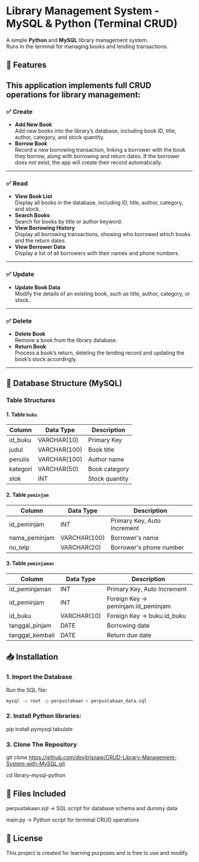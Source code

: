 # Library Management System - MySQL & Python (Terminal CRUD)

A simple **Python** and **MySQL** library management system.  
Runs in the terminal for managing books and lending transactions.

## 🚀 Features
This application implements full CRUD operations for library management:
---
### ✅ Create
- **Add New Book**  
  Add new books into the library’s database, including book ID, title, author, category, and stock quantity.
- **Borrow Book**  
  Record a new borrowing transaction, linking a borrower with the book they borrow, along with borrowing and return dates. If the borrower does not exist, the app will create their record automatically.
---
### ✅ Read
- **View Book List**  
  Display all books in the database, including ID, title, author, category, and stock.
- **Search Books**  
  Search for books by title or author keyword.
- **View Borrowing History**  
  Display all borrowing transactions, showing who borrowed which books and the return dates.
- **View Borrower Data**  
  Display a list of all borrowers with their names and phone numbers.
---
### ✅ Update
- **Update Book Data**  
  Modify the details of an existing book, such as title, author, category, or stock.
---
### ✅ Delete
- **Delete Book**  
  Remove a book from the library database.
- **Return Book**  
  Process a book’s return, deleting the lending record and updating the book’s stock accordingly.
---
## 💾 Database Structure (MySQL)

### Table Structures

#### 1. Table `buku`

| Column     | Data Type     | Description         |
|------------|---------------|---------------------|
| id_buku    | VARCHAR(10)   | Primary Key         |
| judul      | VARCHAR(100)  | Book title          |
| penulis    | VARCHAR(100)  | Author name         |
| kategori   | VARCHAR(50)   | Book category       |
| stok       | INT           | Stock quantity      |

#### 2. Table `peminjam`

| Column          | Data Type     | Description               |
|-----------------|---------------|---------------------------|
| id_peminjam     | INT           | Primary Key, Auto Increment |
| nama_peminjam   | VARCHAR(100)  | Borrower's name           |
| no_telp         | VARCHAR(20)   | Borrower's phone number   |

#### 3. Table `peminjaman`

| Column             | Data Type     | Description                      |
|--------------------|---------------|----------------------------------|
| id_peminjaman      | INT           | Primary Key, Auto Increment      |
| id_peminjam        | INT           | Foreign Key → peminjam.id_peminjam |
| id_buku            | VARCHAR(10)   | Foreign Key → buku.id_buku       |
| tanggal_pinjam     | DATE          | Borrowing date                   |
| tanggal_kembali    | DATE          | Return due date                  |


## 📥 Installation
### 1. Import the Database
Run the SQL file:
```bash
mysql -u root -p perpustakaan < perpustakaan_data.sql
```
### 2. Install Python libraries:
pip install pymysql tabulate

### 3. Clone The Repository
git clone https://github.com/devitrisnaw/CRUD-Library-Management-System-with-MySQL.git

cd library-mysql-python

## 📝 Files Included
perpustakaan.sql → SQL script for database schema and dummy data

main.py → Python script for terminal CRUD operations

## 📃 License
This project is created for learning purposes and is free to use and modify.
